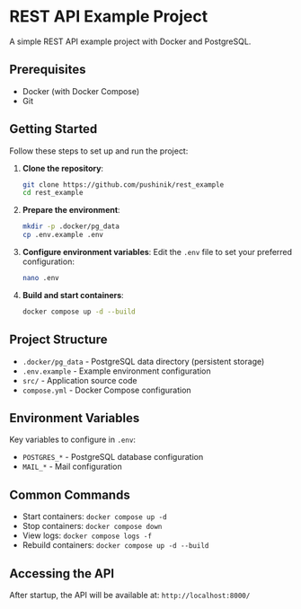 # REST API Example Project

A simple REST API example project with Docker and PostgreSQL.

## Prerequisites

- Docker (with Docker Compose)
- Git

## Getting Started

Follow these steps to set up and run the project:

1. **Clone the repository**:
   ```bash
   git clone https://github.com/pushinik/rest_example
   cd rest_example
   ```

2. **Prepare the environment**:
   ```bash
   mkdir -p .docker/pg_data
   cp .env.example .env
   ```

3. **Configure environment variables**:
   Edit the `.env` file to set your preferred configuration:
   ```bash
   nano .env
   ```

4. **Build and start containers**:
   ```bash
   docker compose up -d --build
   ```

## Project Structure

- `.docker/pg_data` - PostgreSQL data directory (persistent storage)
- `.env.example` - Example environment configuration
- `src/` - Application source code
- `compose.yml` - Docker Compose configuration

## Environment Variables

Key variables to configure in `.env`:

- `POSTGRES_*` - PostgreSQL database configuration
- `MAIL_*` - Mail configuration

## Common Commands

- Start containers: `docker compose up -d`
- Stop containers: `docker compose down`
- View logs: `docker compose logs -f`
- Rebuild containers: `docker compose up -d --build`

## Accessing the API

After startup, the API will be available at:
`http://localhost:8000/`

